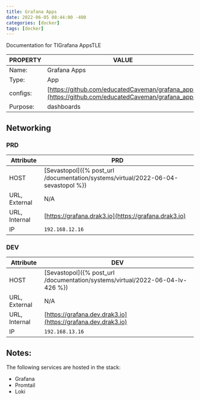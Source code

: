 ```yaml
---
title: Grafana Apps
date: 2022-06-05 08:44:00 -400
categories: [docker]
tags: [docker]
---
```


Documentation for TIGrafana AppsTLE

| PROPERTY | VALUE                                                                                              |
| -------- | -------------------------------------------------------------------------------------------------- |
| Name:    | Grafana Apps                                                                                       |
| Type:    | App                                                                                                |
| configs: | [https://github.com/educatedCaveman/grafana_apps](https://github.com/educatedCaveman/grafana_apps) |
| Purpose: | dashboards                                                                                         |

## Networking

### PRD

| Attribute     | PRD                                                                               |
| ------------- | --------------------------------------------------------------------------------- |
| HOST          | [Sevastopol]({% post_url /documentation/systems/virtual/2022-06-04-sevastopol %}) |
| URL, External | N/A                                                                               |
| URL, Internal | [https://grafana.drak3.io](https://grafana.drak3.io)                              |
| IP            | `192.168.12.16`                                                                   |

### DEV

| Attribute     | DEV                                                                           |
| ------------- | ----------------------------------------------------------------------------- |
| HOST          | [Sevastopol]({% post_url /documentation/systems/virtual/2022-06-04-lv-426 %}) |
| URL, External | N/A                                                                           |
| URL, Internal | [https://grafana.dev.drak3.io](https://grafana.dev.drak3.io)                  |
| IP            | `192.168.13.16`                                                               |

## Notes:

The following services are hosted in the stack:

- Grafana
- Promtail
- Loki
